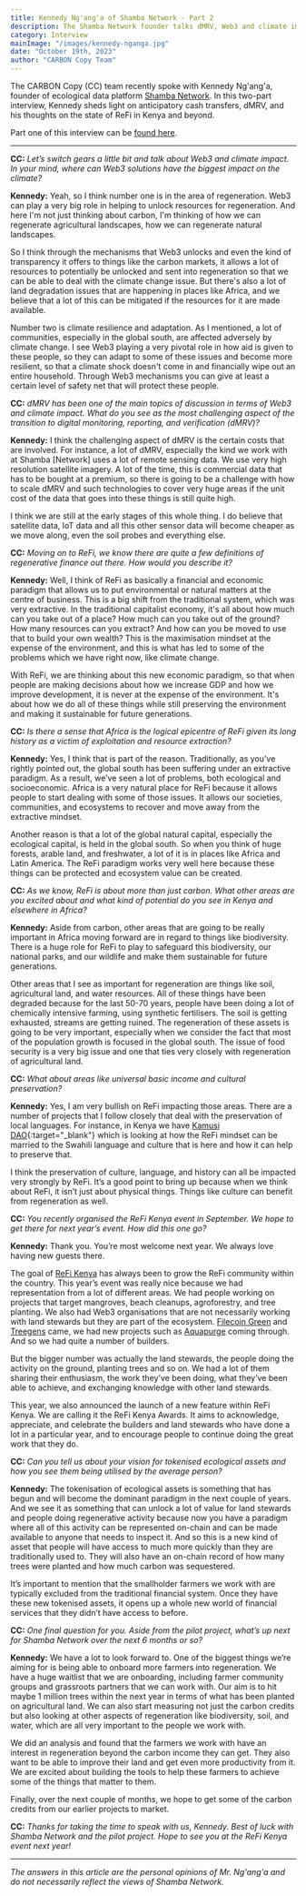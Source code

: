 ```yaml
---
title: Kennedy Ng'ang'a of Shamba Network - Part 2
description: The Shamba Network founder talks dMRV, Web3 and climate impact, ReFi, and the ReFi Kenya event.
category: Interview
mainImage: "/images/kennedy-nganga.jpg"
date: "October 19th, 2023"
author: "CARBON Copy Team"
---
```


The CARBON Copy (CC) team recently spoke with Kennedy Ng'ang'a, founder of ecological data platform [Shamba Network](/project/shamba-network/). In this two-part interview, Kennedy sheds light on anticipatory cash transfers, dMRV, and his thoughts on the state of ReFi in Kenya and beyond.

Part one of this interview can be [found here](/features/interview-kennedy-nganga-shamba-network-part-one/).

***

**CC:** *Let’s switch gears a little bit and talk about Web3 and climate impact. In your mind, where can Web3 solutions have the biggest impact on the climate?*

**Kennedy:** Yeah, so I think number one is in the area of regeneration. Web3 can play a very big role in helping to unlock resources for regeneration. And here I'm not just thinking about carbon, I'm thinking of how we can regenerate agricultural landscapes, how we can regenerate natural landscapes.

So I think through the mechanisms that Web3 unlocks and even the kind of transparency it offers to things like the carbon markets, it allows a lot of resources to potentially be unlocked and sent into regeneration so that we can be able to deal with the climate change issue. But there's also a lot of land degradation issues that are happening in places like Africa, and we believe that a lot of this can be mitigated if the resources for it are made available.

Number two is climate resilience and adaptation. As I mentioned, a lot of communities, especially in the global south, are affected adversely by climate change. I see Web3 playing a very pivotal role in how aid is given to these people, so they can adapt to some of these issues and become more resilient, so that a climate shock doesn't come in and financially wipe out an entire household. Through Web3 mechanisms you can give at least a certain level of safety net that will protect these people.

**CC:** *dMRV has been one of the main topics of discussion in terms of Web3 and climate impact. What do you see as the most challenging aspect of the transition to digital monitoring, reporting, and verification (dMRV)?*

**Kennedy:** I think the challenging aspect of dMRV is the certain costs that are involved. For instance, a lot of dMRV, especially the kind we work with at Shamba [Network] uses a lot of remote sensing data. We use very high resolution satellite imagery. A lot of the time, this is commercial data that has to be bought at a premium, so there is going to be a challenge with how to scale dMRV and such technologies to cover very huge areas if the unit cost of the data that goes into these things is still quite high.

I think we are still at the early stages of this whole thing. I do believe that satellite data, IoT data and all this other sensor data will become cheaper as we move along, even the soil probes and everything else.

**CC:** *Moving on to ReFi, we know there are quite a few definitions of regenerative finance out there. How would you describe it?*

**Kennedy:** Well, I think of ReFi as basically a financial and economic paradigm that allows us to put environmental or natural matters at the centre of business. This is a big shift from the traditional system, which was very extractive. In the traditional capitalist economy, it's all about how much can you take out of a place? How much can you take out of the ground? How many resources can you extract? And how can you be moved to use that to build your own wealth? This is the maximisation mindset at the expense of the environment, and this is what has led to some of the problems which we have right now, like climate change.

With ReFi, we are thinking about this new economic paradigm, so that when people are making decisions about how we increase GDP and how we improve development, it is never at the expense of the environment. It's about how we do all of these things while still preserving the environment and making it sustainable for future generations.

**CC:** *Is there a sense that Africa is the logical epicentre of ReFi given its long history as a victim of exploitation and resource extraction?*

**Kennedy:** Yes, I think that is part of the reason. Traditionally, as you’ve rightly pointed out, the global south has been suffering under an extractive paradigm. As a result, we’ve seen a lot of problems, both ecological and socioeconomic. Africa is a very natural place for ReFi because it allows people to start dealing with some of those issues. It allows our societies, communities, and ecosystems to recover and move away from the extractive mindset.

Another reason is that a lot of the global natural capital, especially the ecological capital, is held in the global south. So when you think of huge forests, arable land, and freshwater, a lot of it is in places like Africa and Latin America. The ReFi paradigm works very well here because these things can be protected and ecosystem value can be created.

**CC:** *As we know, ReFi is about more than just carbon. What other areas are you excited about and what kind of potential do you see in Kenya and elsewhere in Africa?*

**Kennedy:** Aside from carbon, other areas that are going to be really important in Africa moving forward are in regard to things like biodiversity. There is a huge role for ReFi to play to safeguard this biodiversity, our national parks, and our wildlife and make them sustainable for future generations.

Other areas that I see as important for regeneration are things like soil, agricultural land, and water resources. All of these things have been degraded because for the last 50-70 years, people have been doing a lot of chemically intensive farming, using synthetic fertilisers. The soil is getting exhausted, streams are getting ruined. The regeneration of these assets is going to be very important, especially when we consider the fact that most of the population growth is focused in the global south. The issue of food security is a very big issue and one that ties very closely with regeneration of agricultural land.

**CC:** *What about areas like universal basic income and cultural preservation?*

**Kennedy:** Yes, I am very bullish on ReFi impacting those areas. There are a number of projects that I follow closely that deal with the preservation of local languages. For instance, in Kenya we have [Kamusi DAO](https://bitcoinke.io/2023/03/introducing-kamusi-dao-project/){:target="_blank"} which is looking at how the ReFi mindset can be married to the Swahili language and culture that is here and how it can help to preserve that.

I think the preservation of culture, language, and history can all be impacted very strongly by ReFi. It’s a good point to bring up because when we think about ReFi, it isn’t just about physical things. Things like culture can benefit from regeneration as well.

**CC:** *You recently organised the ReFi Kenya event in September. We hope to get there for next year’s event. How did this one go?*

**Kennedy:** Thank you. You’re most welcome next year. We always love having new guests there.

The goal of [ReFi Kenya](/project/refi-kenya/) has always been to grow the ReFi community within the country. This year’s event was really nice because we had representation from a lot of different areas. We had people working on projects that target mangroves, beach cleanups, agroforestry, and tree planting. We also had Web3 organisations that are not necessarily working with land stewards but they are part of the ecosystem. [Filecoin Green](/project/filecoin-green/) and [Treegens](/project/treegens/) came, we had new projects such as [Aquapurge](/project/aquapurge-project/) coming through. And so we had quite a number of builders.

But the bigger number was actually the land stewards, the people doing the activity on the ground, planting trees and so on. We had a lot of them sharing their enthusiasm, the work they’ve been doing, what they’ve been able to achieve, and exchanging knowledge with other land stewards.

This year, we also announced the launch of a new feature within ReFi Kenya. We are calling it the ReFi Kenya Awards. It aims to acknowledge, appreciate, and celebrate the builders and land stewards who have done a lot in a particular year, and to encourage people to continue doing the great work that they do.

**CC:** *Can you tell us about your vision for tokenised ecological assets and how you see them being utilised by the average person?*

**Kennedy:** The tokenisation of ecological assets is something that has begun and will become the dominant paradigm in the next couple of years. And we see it as something that can unlock a lot of value for land stewards and people doing regenerative activity because now you have a paradigm where all of this activity can be represented on-chain and can be made available to anyone that needs to inspect it. And so this is a new kind of asset that people will have access to much more quickly than they are traditionally used to. They will also have an on-chain record of how many trees were planted and how much carbon was sequestered. 

It’s important to mention that the smallholder farmers we work with are typically excluded from the traditional financial system. Once they have these new tokenised assets, it opens up a whole new world of financial services that they didn’t have access to before.

**CC:** *One final question for you. Aside from the pilot project, what’s up next for Shamba Network over the next 6 months or so?*

**Kennedy:** We have a lot to look forward to. One of the biggest things we’re aiming for is being able to onboard more farmers into regeneration. We have a huge waitlist that we are onboarding, including farmer community groups and grassroots partners that we can work with. Our aim is to hit maybe 1 million trees within the next year in terms of what has been planted on agricultural land. We can also start measuring not just the carbon credits but also looking at other aspects of regeneration like biodiversity, soil, and water, which are all very important to the people we work with.

We did an analysis and found that the farmers we work with have an interest in regeneration beyond the carbon income they can get. They also want to be able to improve their land and get even more productivity from it. We are excited about building the tools to help these farmers to achieve some of the things that matter to them.

Finally, over the next couple of months, we hope to get some of the carbon credits from our earlier projects to market.

**CC:** *Thanks for taking the time to speak with us, Kennedy. Best of luck with Shamba Network and the pilot project. Hope to see you at the ReFi Kenya event next year!*

---

*The answers in this article are the personal opinions of Mr. Ng'ang'a and do not necessarily reflect the views of Shamba Network.*
